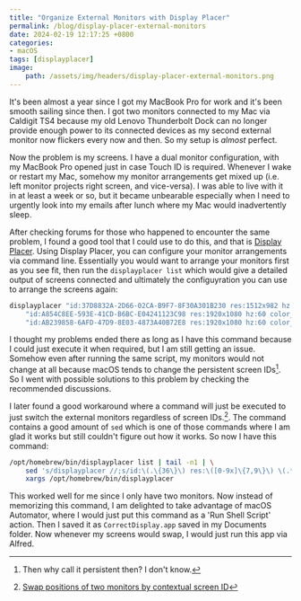 ```yaml
---
title: "Organize External Monitors with Display Placer"
permalink: /blog/display-placer-external-monitors
date: 2024-02-19 12:17:25 +0800
categories:
- macOS
tags: [displayplacer] 
image:
    path: /assets/img/headers/display-placer-external-monitors.png
---
```



It's been almost a year since I got my MacBook Pro for work and it's been smooth sailing since then. I got two monitors connected to my Mac via Caldigit TS4 because my old Lenovo Thunderbolt Dock can no longer provide enough power to its connected devices as my second external monitor now flickers every now and then. So my setup is *almost* perfect.

Now the problem is my screens. I have a dual monitor configuration, with my MacBook Pro opened just in case Touch ID is required. Whenever I wake or restart my Mac, somehow my monitor arrangements get mixed up (i.e. left monitor projects right screen, and vice-versa). I was able to live with it in at least a week or so, but it became unbearable especially when I need to urgently look into my emails after lunch where my Mac would inadvertently sleep.

After checking forums for those who happened to encounter the same problem, I found a good tool that I could use to do this, and that is [Display Placer](https://github.com/jakehilborn/displayplacer). Using Display Placer, you can configure your monitor arrangements via command line. Essentially you would want to arrange your monitors first as you see fit, then run the `displayplacer list` which would give a detailed output of screens connected and ultimately the configuyration you can use to arrange the screens again:

```bash
displayplacer "id:37D8832A-2D66-02CA-B9F7-8F30A301B230 res:1512x982 hz:120 color_depth:8 enabled:true scaling:on origin:(0,0) degree:0" \
    "id:A854C8EE-593E-41CD-B6BC-E04241123C98 res:1920x1080 hz:60 color_depth:8 enabled:true scaling:off origin:(0,-1080) degree:0" \
    "id:AB239858-6AFD-47D9-8E03-4873A40B72E8 res:1920x1080 hz:60 color_depth:8 enabled:true scaling:off origin:(1920,-1080) degree:0"
```

I thought my problems ended there as long as I have this command because I could just execute it when required, but I am still getting an issue. Somehow even after running the same script, my monitors would not change at all because macOS tends to change the persistent screen IDs[^1]. So I went with possible solutions to this problem by checking the recommended discussions.

I later found a good workaround where a command will just be executed to just switch the external monitors regardless of screen IDs.[^2]. The command contains a good amount of `sed` which is one of those commands where I am glad it works but still couldn't figure out how it works. So now I have this command:

```bash
/opt/homebrew/bin/displayplacer list | tail -n1 | \
    sed 's/displayplacer //;s/id:\(.\{36\}\) res:\([0-9x]\{7,9\}\) \(.*\)id:\(.\{36\}\) res:\2/id:\4 res:\2 \3id:\1 res:\2/g' | \
    xargs /opt/homebrew/bin/displayplacer
```

This worked well for me since I only have two monitors. Now instead of memorizing this command, I am delighted to take advantage of macOS Automator, where I would just put this command as a 'Run Shell Script' action. Then I saved it as `CorrectDisplay.app` saved in my Documents folder. Now whenever my screens would swap, I would just run this app via Alfred.

[^1]: Then why call it persistent then? I don't know.
[^2]: [Swap positions of two monitors by contextual screen ID](https://github.com/jakehilborn/displayplacer/issues/80)